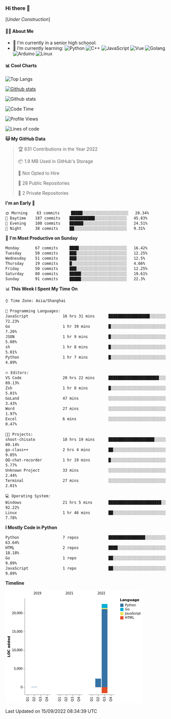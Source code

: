 ### Hi there 👋

\[*Under Construction*\]

<!--
**NoNormalCreeper/NoNormalCreeper** is a ✨ _special_ ✨ repository because its `README.md` (this file) appears on your GitHub profile.

Here are some ideas to get you started:

- 🔭 I’m currently working on ...
- 🌱 I’m currently learning ...
- 👯 I’m looking to collaborate on ...
- 🤔 I’m looking for help with ...
- 💬 Ask me about ...
- 📫 How to reach me: ...
- 😄 Pronouns: ...
- ⚡ Fun fact: ...
-->

#### 👩‍💻 About Me

- 🏫 I'm currently in a senior high schoool.
- 🌱 I’m currently learning: 
![Python](https://img.shields.io/badge/-Python-blue?style=flat-square&logo=Python&logoColor=fff)
![C++](https://img.shields.io/badge/-C%2B%2B-00599C?style=flat-square&logo=C%2B%2B&logoColor=fff)
![JavaScript](https://img.shields.io/badge/-JavaScript-ffca18?style=flat-square&logo=JavaScript&logoColor=fff)
![Vue](https://img.shields.io/badge/-Vue-4FC08D?style=flat-square&logo=Vue.js&logoColor=fff)
![Golang](https://img.shields.io/badge/-Go-007d9c?style=flat-square&logo=Go&logoColor=fff)
![Arduino](https://img.shields.io/badge/-Arduino-00979D?style=flat-square&logo=Arduino&logoColor=fff)
![Linux](https://img.shields.io/badge/-Linux-FCC624?style=flat-square&logo=Linux&logoColor=fff)

#### 📊 Cool Charts

![Top Langs](https://github-readme-stats.vercel.app/api/top-langs/?username=NoNormalCreeper&layout=compact)

[![Github stats](https://github-readme-stats.vercel.app/api?username=NoNormalCreeper&show_icons=true)](https://github.com/anuraghazra/github-readme-stats)

![Github stats](https://github-profile-trophy.vercel.app/?username=NoNormalCreeper)


<!--START_SECTION:waka-->
![Code Time](http://img.shields.io/badge/Code%20Time-109%20hrs%2033%20mins-blue)

![Profile Views](http://img.shields.io/badge/Profile%20Views-2-blue)

![Lines of code](https://img.shields.io/badge/From%20Hello%20World%20I%27ve%20Written-23%20Thousand%20lines%20of%20code-blue)

**🐱 My GitHub Data** 

> 🏆 631 Contributions in the Year 2022
 > 
> 📦 1.9 MB Used in GitHub's Storage 
 > 
> 🚫 Not Opted to Hire
 > 
> 📜 28 Public Repositories 
 > 
> 🔑 2 Private Repositories  
 > 
**I'm an Early 🐤** 

```text
🌞 Morning    83 commits     █████░░░░░░░░░░░░░░░░░░░░   20.34% 
🌆 Daytime    187 commits    ███████████░░░░░░░░░░░░░░   45.83% 
🌃 Evening    100 commits    ██████░░░░░░░░░░░░░░░░░░░   24.51% 
🌙 Night      38 commits     ██░░░░░░░░░░░░░░░░░░░░░░░   9.31%

```
📅 **I'm Most Productive on Sunday** 

```text
Monday       67 commits     ████░░░░░░░░░░░░░░░░░░░░░   16.42% 
Tuesday      50 commits     ███░░░░░░░░░░░░░░░░░░░░░░   12.25% 
Wednesday    51 commits     ███░░░░░░░░░░░░░░░░░░░░░░   12.5% 
Thursday     19 commits     █░░░░░░░░░░░░░░░░░░░░░░░░   4.66% 
Friday       50 commits     ███░░░░░░░░░░░░░░░░░░░░░░   12.25% 
Saturday     80 commits     █████░░░░░░░░░░░░░░░░░░░░   19.61% 
Sunday       91 commits     █████░░░░░░░░░░░░░░░░░░░░   22.3%

```


📊 **This Week I Spent My Time On** 

```text
⌚︎ Time Zone: Asia/Shanghai

💬 Programming Languages: 
JavaScript               16 hrs 31 mins      ██████████████████░░░░░░░   72.23% 
Go                       1 hr 39 mins        █░░░░░░░░░░░░░░░░░░░░░░░░   7.26% 
JSON                     1 hr 9 mins         █░░░░░░░░░░░░░░░░░░░░░░░░   5.08% 
sh                       1 hr 8 mins         █░░░░░░░░░░░░░░░░░░░░░░░░   5.01% 
Python                   1 hr 7 mins         █░░░░░░░░░░░░░░░░░░░░░░░░   4.89%

🔥 Editors: 
VS Code                  20 hrs 22 mins      ██████████████████████░░░   89.13% 
Zsh                      1 hr 8 mins         █░░░░░░░░░░░░░░░░░░░░░░░░   5.01% 
GoLand                   47 mins             ░░░░░░░░░░░░░░░░░░░░░░░░░   3.43% 
Word                     27 mins             ░░░░░░░░░░░░░░░░░░░░░░░░░   1.97% 
Excel                    6 mins              ░░░░░░░░░░░░░░░░░░░░░░░░░   0.47%

🐱‍💻 Projects: 
shoot-chisato            18 hrs 19 mins      ████████████████████░░░░░   80.14% 
go-class++               2 hrs 4 mins        ██░░░░░░░░░░░░░░░░░░░░░░░   9.05% 
QQ-chat-recorder         1 hr 19 mins        █░░░░░░░░░░░░░░░░░░░░░░░░   5.77% 
Unknown Project          33 mins             ░░░░░░░░░░░░░░░░░░░░░░░░░   2.44% 
Terminal                 27 mins             ░░░░░░░░░░░░░░░░░░░░░░░░░   2.01%

💻 Operating System: 
Windows                  21 hrs 5 mins       ███████████████████████░░   92.22% 
Linux                    1 hr 46 mins        ██░░░░░░░░░░░░░░░░░░░░░░░   7.78%

```

**I Mostly Code in Python** 

```text
Python                   7 repos             ████████████████░░░░░░░░░   63.64% 
HTML                     2 repos             ████░░░░░░░░░░░░░░░░░░░░░   18.18% 
Go                       1 repo              ██░░░░░░░░░░░░░░░░░░░░░░░   9.09% 
JavaScript               1 repo              ██░░░░░░░░░░░░░░░░░░░░░░░   9.09%

```


**Timeline**

![Chart not found](https://raw.githubusercontent.com/NoNormalCreeper/NoNormalCreeper/main/charts/bar_graph.png) 


 Last Updated on 15/09/2022 08:34:39 UTC
<!--END_SECTION:waka-->

